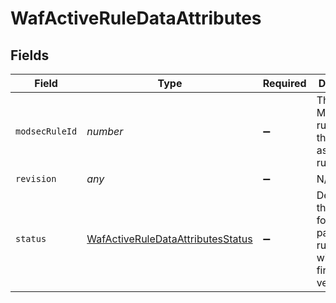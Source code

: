 # WafActiveRuleDataAttributes


## Fields

| Field                                                                                         | Type                                                                                          | Required                                                                                      | Description                                                                                   |
| --------------------------------------------------------------------------------------------- | --------------------------------------------------------------------------------------------- | --------------------------------------------------------------------------------------------- | --------------------------------------------------------------------------------------------- |
| `modsecRuleId`                                                                                | *number*                                                                                      | :heavy_minus_sign:                                                                            | The ModSecurity rule ID of the associated rule revision.                                      |
| `revision`                                                                                    | *any*                                                                                         | :heavy_minus_sign:                                                                            | N/A                                                                                           |
| `status`                                                                                      | [WafActiveRuleDataAttributesStatus](../../models/shared/wafactiveruledataattributesstatus.md) | :heavy_minus_sign:                                                                            | Describes the behavior for the particular rule revision within this firewall version.         |